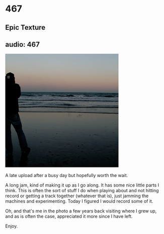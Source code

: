 # 467
## Epic Texture
audio: 467
---

![Image](/assets/img/snd467.png)

A late upload after a busy day but hopefully worth the wait.

A long jam, kind of making it up as I go along. It has some nice little parts I think. 
This is often the sort of stuff I do when playing about and not hitting record or getting a track together (whatever that is), just jamming the machines and experimenting. Today I figured I would record some of it.

Oh, and that's me in the photo a few years back visiting where I grew up, and as is often the case, appreciated it more since I have left.

Enjoy.